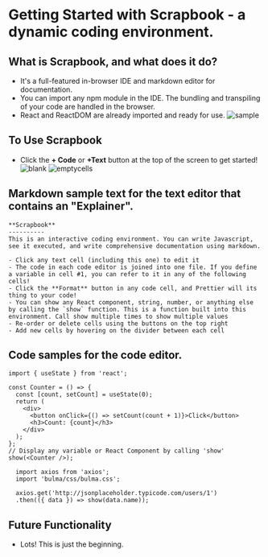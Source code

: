 # Getting Started with Scrapbook - a dynamic coding environment.

## What is Scrapbook, and what does it do?

- It's a full-featured in-browser IDE and markdown editor for documentation.
- You can import any npm module in the IDE. The bundling and transpiling of your code are handled in the browser.
- React and ReactDOM are already imported and ready for use.
  ![sample](https://github.com/dannysarco/code-editor/assets/54184032/ff98a6a8-d055-40a1-a2c7-836bb4f24e8a)

## To Use Scrapbook

- Click the **+ Code** or **+Text** button at the top of the screen to get started!
  ![blank](https://github.com/dannysarco/code-editor/assets/54184032/5f32d564-f338-42d8-bacc-4b5a881dcc0e)
  ![emptycells](https://github.com/dannysarco/code-editor/assets/54184032/f1aafc94-92c7-4bd2-b6df-07c76eb3b889)

## Markdown sample text for the text editor that contains an "Explainer".

```
**Scrapbook**
----------
This is an interactive coding environment. You can write Javascript, see it executed, and write comprehensive documentation using markdown.

- Click any text cell (including this one) to edit it
- The code in each code editor is joined into one file. If you define a variable in cell #1, you can refer to it in any of the following cells!
- Click the **Format** button in any code cell, and Prettier will its thing to your code!
- You can show any React component, string, number, or anything else by calling the `show` function. This is a function built into this environment. Call show multiple times to show multiple values
- Re-order or delete cells using the buttons on the top right
- Add new cells by hovering on the divider between each cell

```

## Code samples for the code editor.

```
import { useState } from 'react';

const Counter = () => {
  const [count, setCount] = useState(0);
  return (
    <div>
      <button onClick={() => setCount(count + 1)}>Click</button>
      <h3>Count: {count}</h3>
    </div>
  );
};
// Display any variable or React Component by calling 'show'
show(<Counter />);

```

```
  import axios from 'axios';
  import 'bulma/css/bulma.css';

  axios.get('http://jsonplaceholder.typicode.com/users/1')
  .then(({ data }) => show(data.name));
```

## Future Functionality

- Lots! This is just the beginning.
